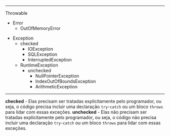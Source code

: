 ***

Throwable
- Error
	- OutOfMemoryError
* Exception
	* checked
		* IOException
		* SQLException
		* InterruptedException
	* RuntimeException
		* unchecked
			* NullPointerException
			* IndexOutOfBoundsException
			* ArithmeticException

***
**checked** - Elas precisam ser tratadas explicitamente pelo programador, ou seja, o código precisa incluir uma declaração `try`-`catch` ou um bloco `throws` para lidar com essas exceções.
**unchecked** - Elas não precisam ser tratadas explicitamente pelo programador, ou seja, o código não precisa incluir uma declaração `try`-`catch` ou um bloco `throws` para lidar com essas exceções.
